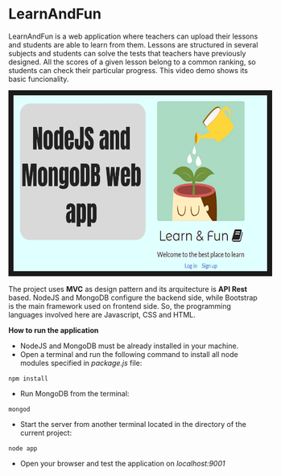 # LearnAndFun

LearnAndFun is a web application where teachers can upload their lessons and students are able to learn from them. Lessons are structured in several subjects and students can solve the tests that teachers have previously designed. All the scores of a given lesson belong to a common ranking, so students can check their particular progress.
This video demo shows its basic funcionality. 

<a href="http://www.youtube.com/watch?feature=player_embedded&v=YWv26BDM3UM
" target="_blank"><img src="https://github.com/enricmartos/LearnAndFun/blob/master/public/imagenes/admin_img/Thumbnail.png" 
width="600" height="350" border="10"/></a>

The project uses **MVC** as design pattern and its arquitecture is **API Rest** based. NodeJS and MongoDB configure the backend side, while Bootstrap is the main framework used on frontend side. So, the programming languages involved here are Javascript, CSS and HTML. 

**How to run the application**

- NodeJS and MongoDB must be already installed in your machine.
- Open a terminal and run the following command to install all node modules specified in *package.js* file:
```
npm install
```
- Run MongoDB from the terminal:
```
mongod
```
- Start the server from another terminal located in the directory of the current project:
```
node app
```
- Open your browser and test the application on *localhost:9001*
